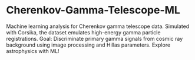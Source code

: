 # Cherenkov-Gamma-Telescope-ML
Machine learning analysis for Cherenkov gamma telescope data. Simulated with Corsika, the dataset emulates high-energy gamma particle registrations. Goal: Discriminate primary gamma signals from cosmic ray background using image processing and Hillas parameters. Explore astrophysics with ML!
